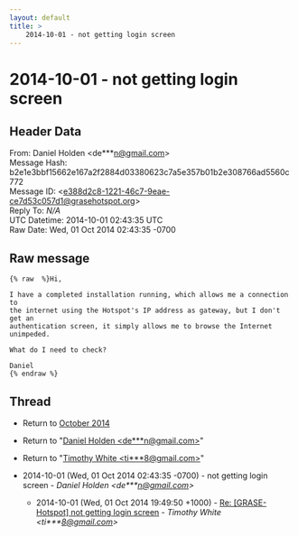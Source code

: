 ```yaml
---
layout: default
title: >
    2014-10-01 - not getting login screen
---
```


# 2014-10-01 - not getting login screen

## Header Data

From: Daniel Holden \<de***n@gmail.com\><br>
Message Hash: b2e1e3bbf15662e167a2f2884d03380623c7a5e357b01b2e308766ad5560c772<br>
Message ID: \<e388d2c8-1221-46c7-9eae-ce7d53c057d1@grasehotspot.org\><br>
Reply To: _N/A_<br>
UTC Datetime: 2014-10-01 02:43:35 UTC<br>
Raw Date: Wed, 01 Oct 2014 02:43:35 -0700<br>

## Raw message

```
{% raw  %}Hi,

I have a completed installation running, which allows me a connection to 
the internet using the Hotspot's IP address as gateway, but I don't get an 
authentication screen, it simply allows me to browse the Internet unimpeded.

What do I need to check?

Daniel
{% endraw %}
```

## Thread

+ Return to [October 2014](/archive/2014/10)

+ Return to "[Daniel Holden <de***n<span>@</span>gmail.com>](/authors/de___n_at_gmail_com)"
+ Return to "[Timothy White <ti***8<span>@</span>gmail.com>](/authors/ti___8_at_gmail_com)"

+ 2014-10-01 (Wed, 01 Oct 2014 02:43:35 -0700) - not getting login screen - _Daniel Holden \<de***n@gmail.com\>_
  + 2014-10-01 (Wed, 01 Oct 2014 19:49:50 +1000) - [Re: [GRASE-Hotspot] not getting login screen](/archive/2014/10/164ac6df42b0ec50b1b1fdb1e3cb83a80c487dfc729bc9dd118f920f973a0083) - _Timothy White \<ti***8@gmail.com\>_

